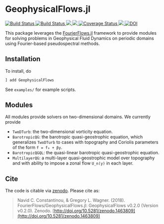# GeophysicalFlows.jl

<p align="left">
    <a href="https://travis-ci.org/FourierFlows/GeophysicalFlows.jl">
        <img src="https://travis-ci.org/FourierFlows/GeophysicalFlows.jl.svg?branch=master" title="Build Status">
    </a>
    <a href="https://ci.appveyor.com/project/navidcy/geophysicalflows-jl">
        <img src="https://ci.appveyor.com/api/projects/status/7c5f4wfckq5gb6qv?svg=true" title="Build Status">
    </a>
    <a href="https://GeophysicalFlows.github.io/GeophysicalFlows.jl/stable/">
        <img src="https://img.shields.io/badge/docs-stable-blue.svg">
    </a>
    <a href="https://fourierflows.github.io/GeophysicalFlows.jl/latest/">
        <img src="https://img.shields.io/badge/docs-latest-blue.svg">
    </a>
    <a href='https://coveralls.io/github/FourierFlows/GeophysicalFlows.jl?branch=master'><img src='https://coveralls.io/repos/github/FourierFlows/GeophysicalFlows.jl/badge.svg?branch=master' alt='Coverage Status' />
    </a>
    <a href="https://codecov.io/gh/FourierFlows/GeophysicalFlows.jl">
        <img src="https://codecov.io/gh/FourierFlows/GeophysicalFlows.jl/branch/master/graph/badge.svg" />
    </a>
    <a href="https://doi.org/10.5281/zenodo.1463809">
        <img src="https://zenodo.org/badge/DOI/10.5281/zenodo.1463809.svg" alt="DOI">
    </a>

</p>

This package leverages the [FourierFlows.jl] framework to provide modules for solving problems in
Geophysical Fluid Dynamics on periodic domains using Fourier-based pseudospectral methods.

## Installation

To install, do
```julia
] add GeophysicalFlows
```

See `examples/` for example scripts.

## Modules

All modules provide solvers on two-dimensional domains. We currently provide

* `TwoDTurb`: the two-dimensional vorticity equation.
* `BarotropicQG`: the barotropic quasi-geostrophic equation, which generalizes `TwoDTurb` to cases with topography and Coriolis parameters of the form `f = f₀ + βy`.
* `BarotropicQGQL`: the quasi-linear barotropic quasi-geostrophic equation.
* `MultilayerQG`: a multi-layer quasi-geostrophic model over topography and with ability to impose a zonal flow `U_n(y)` in each layer.



## Cite

The code is citable via [zenodo](https://zenodo.org). Please cite as:

> Navid C. Constantinou, & Gregory L. Wagner. (2018). FourierFlows/GeophysicalFlows.jl: GeophysicalFlows v0.2.0  (Version v0.2.0). Zenodo.  [http://doi.org/10.5281/zenodo.1463809](http://doi.org/10.5281/zenodo.1463809)


[FourierFlows.jl]: https://github.com/FourierFlows/FourierFlows.jl




